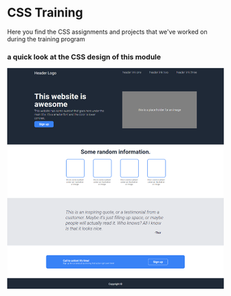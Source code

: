# CSS Training

<p> Here you find the CSS assignments and projects that we've worked on during the training program </p>

### a quick look at the CSS design of this module

<div><img src="./images/css-project.png" href="./Project"/></div>